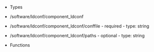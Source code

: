  - Types
  - /software/ldconf/component_ldconf
   - /software/ldconf/component_ldconf/conffile
    - required
    - type: string
   - /software/ldconf/component_ldconf/paths
    - optional
    - type: string

 - Functions
